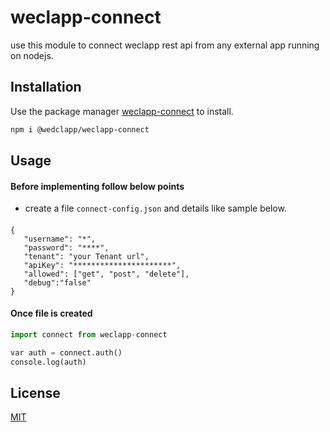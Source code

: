 # weclapp-connect

use this module to connect weclapp rest api from any external app running on nodejs.

## Installation

Use the package manager [weclapp-connect](https://www.npmjs.com/package/weclapp-connect) to install.

```bash
npm i @wedclapp/weclapp-connect
```

## Usage

#### Before implementing follow below points
+ create a file `connect-config.json` and details like sample below.  

#### 
    {
	   "username": "*",
	   "password": "****",
	   "tenant": "your Tenant url",
	   "apiKey": "**********************",
	   "allowed": ["get", "post", "delete"],
	   "debug":"false"
    }
	
#### Once file is created

```python
import connect from weclapp-connect

var auth = connect.auth()
console.log(auth)
```



## License
[MIT](https://choosealicense.com/licenses/mit/)